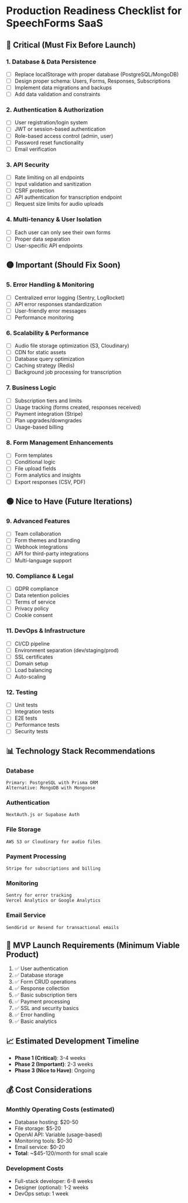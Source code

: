 # Production Readiness Checklist for SpeechForms SaaS

## 🔴 Critical (Must Fix Before Launch)

### 1. Database & Data Persistence
- [ ] Replace localStorage with proper database (PostgreSQL/MongoDB)
- [ ] Design proper schema: Users, Forms, Responses, Subscriptions
- [ ] Implement data migrations and backups
- [ ] Add data validation and constraints

### 2. Authentication & Authorization
- [ ] User registration/login system
- [ ] JWT or session-based authentication  
- [ ] Role-based access control (admin, user)
- [ ] Password reset functionality
- [ ] Email verification

### 3. API Security
- [ ] Rate limiting on all endpoints
- [ ] Input validation and sanitization
- [ ] CSRF protection
- [ ] API authentication for transcription endpoint
- [ ] Request size limits for audio uploads

### 4. Multi-tenancy & User Isolation
- [ ] Each user can only see their own forms
- [ ] Proper data separation
- [ ] User-specific API endpoints

## 🟡 Important (Should Fix Soon)

### 5. Error Handling & Monitoring
- [ ] Centralized error logging (Sentry, LogRocket)
- [ ] API error responses standardization
- [ ] User-friendly error messages
- [ ] Performance monitoring

### 6. Scalability & Performance
- [ ] Audio file storage optimization (S3, Cloudinary)
- [ ] CDN for static assets
- [ ] Database query optimization
- [ ] Caching strategy (Redis)
- [ ] Background job processing for transcription

### 7. Business Logic
- [ ] Subscription tiers and limits
- [ ] Usage tracking (forms created, responses received)
- [ ] Payment integration (Stripe)
- [ ] Plan upgrades/downgrades
- [ ] Usage-based billing

### 8. Form Management Enhancements
- [ ] Form templates
- [ ] Conditional logic
- [ ] File upload fields
- [ ] Form analytics and insights
- [ ] Export responses (CSV, PDF)

## 🟢 Nice to Have (Future Iterations)

### 9. Advanced Features
- [ ] Team collaboration
- [ ] Form themes and branding
- [ ] Webhook integrations
- [ ] API for third-party integrations
- [ ] Multi-language support

### 10. Compliance & Legal
- [ ] GDPR compliance
- [ ] Data retention policies
- [ ] Terms of service
- [ ] Privacy policy
- [ ] Cookie consent

### 11. DevOps & Infrastructure
- [ ] CI/CD pipeline
- [ ] Environment separation (dev/staging/prod)
- [ ] SSL certificates
- [ ] Domain setup
- [ ] Load balancing
- [ ] Auto-scaling

### 12. Testing
- [ ] Unit tests
- [ ] Integration tests
- [ ] E2E tests
- [ ] Performance tests
- [ ] Security tests

## 📊 Technology Stack Recommendations

### Database
```
Primary: PostgreSQL with Prisma ORM
Alternative: MongoDB with Mongoose
```

### Authentication
```
NextAuth.js or Supabase Auth
```

### File Storage
```
AWS S3 or Cloudinary for audio files
```

### Payment Processing
```
Stripe for subscriptions and billing
```

### Monitoring
```
Sentry for error tracking
Vercel Analytics or Google Analytics
```

### Email Service
```
SendGrid or Resend for transactional emails
```

## 🎯 MVP Launch Requirements (Minimum Viable Product)

1. ✅ User authentication
2. ✅ Database storage
3. ✅ Form CRUD operations
4. ✅ Response collection
5. ✅ Basic subscription tiers
6. ✅ Payment processing
7. ✅ SSL and security basics
8. ✅ Error handling
9. ✅ Basic analytics

## 📈 Estimated Development Timeline

- **Phase 1 (Critical)**: 3-4 weeks
- **Phase 2 (Important)**: 2-3 weeks  
- **Phase 3 (Nice to Have)**: Ongoing

## 💰 Cost Considerations

### Monthly Operating Costs (estimated)
- Database hosting: $20-50
- File storage: $5-20
- OpenAI API: Variable (usage-based)
- Monitoring tools: $0-30
- Email service: $0-20
- **Total**: ~$45-120/month for small scale

### Development Costs
- Full-stack developer: 6-8 weeks
- Designer (optional): 1-2 weeks
- DevOps setup: 1 week 
